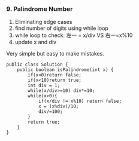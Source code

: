 ### 9. Palindrome Number

1. Eliminating edge cases
2. find number of digits using while loop
3. while loop to check: 左一 = x/div VS 右一=x%10
4. update x and div

Very simple but easy to make mistakes.

```
public class Solution {
    public boolean isPalindrome(int x) {
        if(x<0)return false;
        if(x<10)return true;
        int div = 1;
        while(x/div>=10) div*=10;
        while(x>0){
            if(x/div != x%10) return false;
            x = (x%div)/10;
            div/=100;
        }
        return true;
    }
}
```

